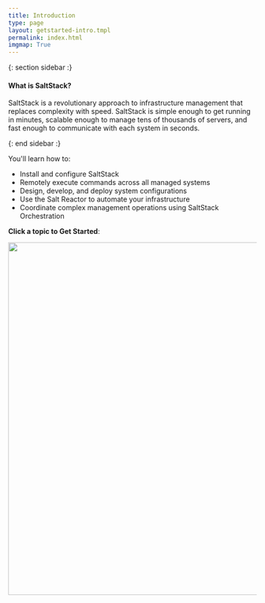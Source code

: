 ```yaml
---
title: Introduction
type: page
layout: getstarted-intro.tmpl
permalink: index.html
imgmap: True
---
```


{: section sidebar :}

#### What is SaltStack?


SaltStack is a revolutionary approach to infrastructure management that
replaces complexity with speed. SaltStack is simple enough to get
running in minutes, scalable enough to manage tens of thousands of
servers, and fast enough to communicate with each system in seconds.

{: end sidebar :}

You'll learn how to:

-   Install and configure SaltStack
-   Remotely execute commands across all managed systems
-   Design, develop, and deploy system configurations
-   Use the Salt Reactor to automate your infrastructure
-   Coordinate complex management operations using SaltStack
    Orchestration

**Click a topic to Get Started**:

<img class="imgcenter nolightbox" width="1569" height="714" src="/en/latest/images/get-started-diagram.png" alt="" usemap="#getstarted" border="0"/> 
<map name="getstarted"> <area shape="rect" coords="369,26,630,114" href="/en/getstarted/overview.html" alt="Learn about the components in SaltStack"> <area shape="rect" coords="663,28,933,115" href="/en/getstarted/flexibility.html" alt="Learn about the different management approaches in SaltStack"> <area shape="rect" coords="966,28,1223,116" href="/en/getstarted/speed.html" alt="Learn what makes SaltStack fast"> <area shape="rect" coords="344,131,1253,305" href="/en/getstarted/fundamentals/index.html" alt="Learn how to use the foundational components in SaltStack"> <area shape="rect" coords="1291,132,1532,302" href="/en/getstarted/ssh/index.html" alt="Learn how to set up SaltStack agentless"> <area shape="rect" coords="342,322,1532,493" href="/en/getstarted/config/index.html" alt="Learn about SaltStack's configuration management system"> <area shape="rect" coords="344,514,1532,682" href="/en/getstarted/event/index.html" alt="Create an event driven infrastructure using SaltStack"> <area shape="rect" coords="36,131,310,686" href="/en/getstarted/system/index.html" alt="Understanding SaltStack">
</map>

